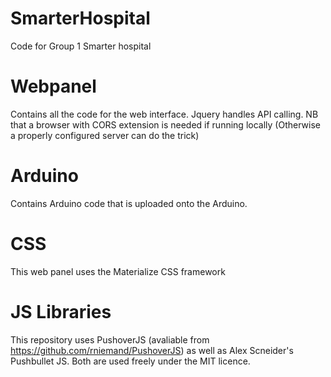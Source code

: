 # SmarterHospital
Code for Group 1 Smarter hospital


# Webpanel
Contains all the code for the web interface. Jquery handles API calling. NB that a browser with CORS extension is needed if running locally
(Otherwise a properly configured server can do the trick)

# Arduino
Contains Arduino code that is uploaded onto the Arduino. 

# CSS
This web panel uses the Materialize CSS framework

# JS Libraries
This repository uses PushoverJS (avaliable from https://github.com/rniemand/PushoverJS) as well as Alex Scneider's Pushbullet JS.
Both are used freely under the MIT licence. 
